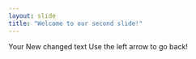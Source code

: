 ```yaml
---
layout: slide
title: "Welcome to our second slide!"
---
```

Your New changed text
Use the left arrow to go back!
